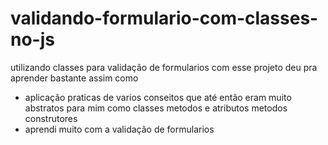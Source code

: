 # validando-formulario-com-classes-no-js

utilizando classes para validação de formularios
com esse projeto deu pra aprender bastante assim como 

- aplicação praticas de varios conseitos que até então eram muito abstratos para mim como classes metodos e atributos metodos construtores
- aprendi muito com a validação de formularios
